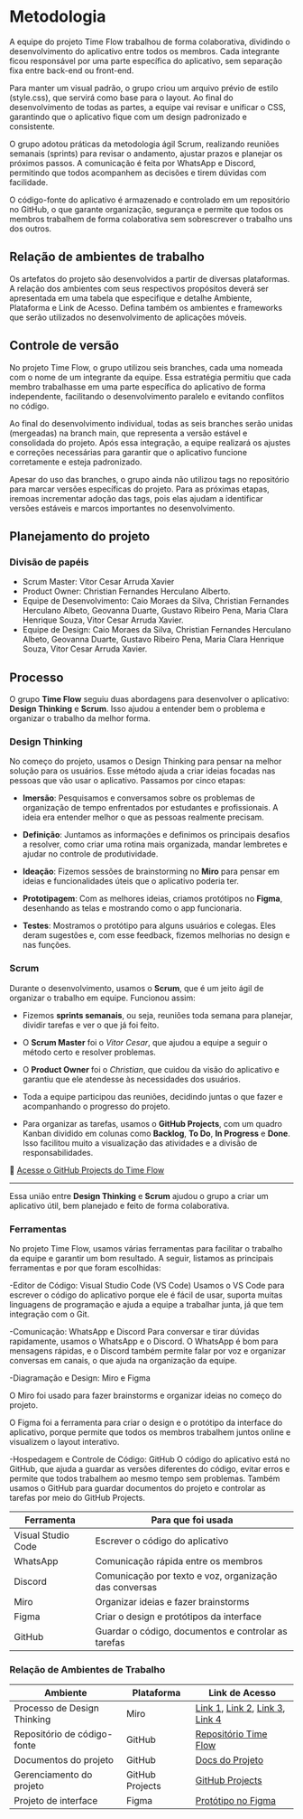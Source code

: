 
# Metodologia

A equipe do projeto Time Flow trabalhou de forma colaborativa, dividindo o desenvolvimento do aplicativo entre todos os membros. Cada integrante ficou responsável por uma parte específica do aplicativo, sem separação fixa entre back-end ou front-end.

Para manter um visual padrão, o grupo criou um arquivo prévio de estilo (style.css), que servirá como base para o layout. Ao final do desenvolvimento de todas as partes, a equipe vai revisar e unificar o CSS, garantindo que o aplicativo fique com um design padronizado e consistente.

O grupo adotou práticas da metodologia ágil Scrum, realizando reuniões semanais (sprints) para revisar o andamento, ajustar prazos e planejar os próximos passos. A comunicação é feita por WhatsApp e Discord, permitindo que todos acompanhem as decisões e tirem dúvidas com facilidade.

O código-fonte do aplicativo é armazenado e controlado em um repositório no GitHub, o que garante organização, segurança e permite que todos os membros trabalhem de forma colaborativa sem sobrescrever o trabalho uns dos outros.

## Relação de ambientes de trabalho

Os artefatos do projeto são desenvolvidos a partir de diversas plataformas. A relação dos ambientes com seus respectivos propósitos deverá ser apresentada em uma tabela que especifique e detalhe Ambiente, Plataforma e Link de Acesso. Defina também os ambientes e frameworks que serão utilizados no desenvolvimento de aplicações móveis.

## Controle de versão

No projeto Time Flow, o grupo utilizou seis branches, cada uma nomeada com o nome de um integrante da equipe. Essa estratégia permitiu que cada membro trabalhasse em uma parte específica do aplicativo de forma independente, facilitando o desenvolvimento paralelo e evitando conflitos no código.

Ao final do desenvolvimento individual, todas as seis branches serão unidas (mergeadas) na branch main, que representa a versão estável e consolidada do projeto. Após essa integração, a equipe realizará os ajustes e correções necessárias para garantir que o aplicativo funcione corretamente e esteja padronizado.

Apesar do uso das branches, o grupo ainda não utilizou tags no repositório para marcar versões específicas do projeto. Para as próximas etapas, iremoas incrementar adoção das tags, pois elas ajudam a identificar versões estáveis e marcos importantes no desenvolvimento.

## Planejamento do projeto

###  Divisão de papéis

- Scrum Master: Vitor Cesar Arruda Xavier
- Product Owner: Christian Fernandes Herculano Alberto.
- Equipe de Desenvolvimento: Caio Moraes da Silva, Christian Fernandes Herculano Albeto, Geovanna Duarte, Gustavo Ribeiro Pena, Maria Clara Henrique Souza, Vitor Cesar Arruda Xavier.
- Equipe de Design:  Caio Moraes da Silva, Christian Fernandes Herculano Albeto, Geovanna Duarte, Gustavo Ribeiro Pena, Maria Clara Henrique Souza, Vitor Cesar Arruda Xavier.

## Processo

O grupo **Time Flow** seguiu duas abordagens para desenvolver o aplicativo: **Design Thinking** e **Scrum**. Isso ajudou a entender bem o problema e organizar o trabalho da melhor forma.

### Design Thinking

No começo do projeto, usamos o Design Thinking para pensar na melhor solução para os usuários. Esse método ajuda a criar ideias focadas nas pessoas que vão usar o aplicativo. Passamos por cinco etapas:

- **Imersão**: Pesquisamos e conversamos sobre os problemas de organização de tempo enfrentados por estudantes e profissionais. A ideia era entender melhor o que as pessoas realmente precisam.

- **Definição**: Juntamos as informações e definimos os principais desafios a resolver, como criar uma rotina mais organizada, mandar lembretes e ajudar no controle de produtividade.

- **Ideação**: Fizemos sessões de brainstorming no **Miro** para pensar em ideias e funcionalidades úteis que o aplicativo poderia ter.

- **Prototipagem**: Com as melhores ideias, criamos protótipos no **Figma**, desenhando as telas e mostrando como o app funcionaria.

- **Testes**: Mostramos o protótipo para alguns usuários e colegas. Eles deram sugestões e, com esse feedback, fizemos melhorias no design e nas funções.

### Scrum

Durante o desenvolvimento, usamos o **Scrum**, que é um jeito ágil de organizar o trabalho em equipe. Funcionou assim:

- Fizemos **sprints semanais**, ou seja, reuniões toda semana para planejar, dividir tarefas e ver o que já foi feito.

- O **Scrum Master** foi o *Vitor Cesar*, que ajudou a equipe a seguir o método certo e resolver problemas.

- O **Product Owner** foi o *Christian*, que cuidou da visão do aplicativo e garantiu que ele atendesse às necessidades dos usuários.

- Toda a equipe participou das reuniões, decidindo juntas o que fazer e acompanhando o progresso do projeto.

- Para organizar as tarefas, usamos o **GitHub Projects**, com um quadro Kanban dividido em colunas como **Backlog**, **To Do**, **In Progress** e **Done**. Isso facilitou muito a visualização das atividades e a divisão de responsabilidades.

🔗 [Acesse o GitHub Projects do Time Flow](https://github.com/orgs/ICEI-PUC-Minas-PBE-ADS-SI/projects/48)

---

Essa união entre **Design Thinking** e **Scrum** ajudou o grupo a criar um aplicativo útil, bem planejado e feito de forma colaborativa.


### Ferramentas

No projeto Time Flow, usamos várias ferramentas para facilitar o trabalho da equipe e garantir um bom resultado. A seguir, listamos as principais ferramentas e por que foram escolhidas:

-Editor de Código: Visual Studio Code (VS Code)
Usamos o VS Code para escrever o código do aplicativo porque ele é fácil de usar, suporta muitas linguagens de programação e ajuda a equipe a trabalhar junta, já que tem integração com o Git.

-Comunicação: WhatsApp e Discord
Para conversar e tirar dúvidas rapidamente, usamos o WhatsApp e o Discord. O WhatsApp é bom para mensagens rápidas, e o Discord também permite falar por voz e organizar conversas em canais, o que ajuda na organização da equipe.

-Diagramação e Design: Miro e Figma

O Miro foi usado para fazer brainstorms e organizar ideias no começo do projeto.

O Figma foi a ferramenta para criar o design e o protótipo da interface do aplicativo, porque permite que todos os membros trabalhem juntos online e visualizem o layout interativo.

-Hospedagem e Controle de Código: GitHub
O código do aplicativo está no GitHub, que ajuda a guardar as versões diferentes do código, evitar erros e permite que todos trabalhem ao mesmo tempo sem problemas. Também usamos o GitHub para guardar documentos do projeto e controlar as tarefas por meio do GitHub Projects.

| Ferramenta         | Para que foi usada                                     |
| ------------------ | ------------------------------------------------------ |
| Visual Studio Code | Escrever o código do aplicativo                        |
| WhatsApp           | Comunicação rápida entre os membros                    |
| Discord            | Comunicação por texto e voz, organização das conversas |
| Miro               | Organizar ideias e fazer brainstorms                   |
| Figma              | Criar o design e protótipos da interface               |
| GitHub             | Guardar o código, documentos e controlar as tarefas    |


### Relação de Ambientes de Trabalho

| **Ambiente**                        | **Plataforma**                     | **Link de Acesso**                                                                 |
|------------------------------------|------------------------------------|-------------------------------------------------------------------------------------|
| Processo de Design Thinking        | Miro                               | [Link 1](https://miro.com/welcomeonboard/Uy8xYlB1OEUyd1lWUjlWNExYQXRScUNKYStieWVmbG1HMDVLc2p4TFQ5UjNrb2gxVkFYZlZEUjUzYVpvUUtWVjNNVWNKOHhSUmIwR0ZXYnc4NVZZcW5mamYvSUh0bTdPamw0ZEpTZXN2NDJVWGU5cThYbVRyY0cyWWdWODRVRUdzVXVvMm53MW9OWFg5bkJoVXZxdFhRPT0hdjE=), [Link 2](https://miro.com/welcomeonboard/TDZaektJTGwvcm9ONGdZZDFrc3ZSVGdnTWlaMHZpTk51c0MvcEh5TC9VWlNRR1ZENXR6ZU5KVkNaREF6TGZ0MnptVmhxU3RBNEdzZWk5S3g0Tm1LS0hmamYvSUh0bTdPamw0ZEpTZXN2NDBUNlcyTEtaVGc3b1JQTlBtVHhUZU10R2lncW1vRmFBVnlLcVJzTmdFdlNRPT0hdjE=), [Link 3](https://miro.com/welcomeonboard/UVZjWmY0QkhlMldHSXlkOXdsYnAycEpETkRGTWJIeGVaNUN2SHlpNktxSFdPc01TdzNBRm01K1J2ZHBqVy9NMTFVbDIxem9SZVJEMlc5NU82NEc1U1hmamYvSUh0bTdPamw0ZEpTZXN2NDFLRWJFRlVqZXkxYU81Q2lUQUFJNWZBS2NFMDFkcUNFSnM0d3FEN050ekl3PT0hdjE=), [Link 4](https://miro.com/welcomeonboard/NmMrUW1RTTdWVjhHM0tleU1xdmh6M2lpR1hLNWg2bkQwUGcwUzF6Mk9seTlNS2VwSTF6L1NublhHWGxpT0hqMGZsTGMvb3d5ZDJZSy8vREZwWkQvTkhmamYvSUh0bTdPamw0ZEpTZXN2NDEyOXZaaFhRN3dPYUd3NHBDK3FlendBS2NFMDFkcUNFSnM0d3FEN050ekl3PT0hdjE=) |
| Repositório de código-fonte        | GitHub                             | [Repositório Time Flow](https://github.com/ICEI-PUC-Minas-PBE-ADS-SI/2025-1-p1-tiaw-time-flow.git) |
| Documentos do projeto              | GitHub                             | [Docs do Projeto](https://github.com/ICEI-PUC-Minas-PBE-ADS-SI/2025-1-p1-tiaw-time-flow/tree/main/docs) |
| Gerenciamento do projeto           | GitHub Projects                    | [GitHub Projects](https://github.com/orgs/ICEI-PUC-Minas-PBE-ADS-SI/projects/48) |
| Projeto de interface               | Figma                              | [Protótipo no Figma](https://www.figma.com/design/6XQFY8oyfAkyrj5PYyrovW/prot%C3%B3tipo-interativo?node-id=1-2&p=f&t=nzNWVlxmex5fje6O-0) |



 
